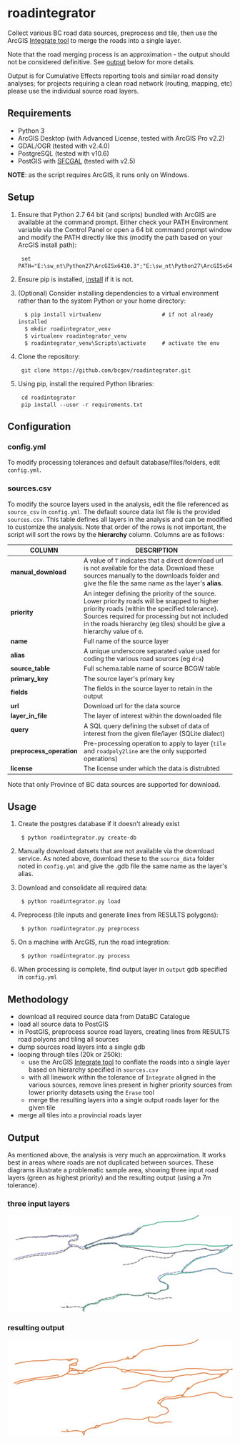 # roadintegrator

Collect various BC road data sources, preprocess and tile, then use the ArcGIS [Integrate tool](http://resources.arcgis.com/en/help/main/10.2/index.html#//00170000002s000000) to merge the roads into a single layer.

Note that the road merging process is an approximation - the output should not be considered definitive. See [output](#output) below for more details.

Output is for Cumulative Effects reporting tools and similar road density analyses; for projects requiring a clean road network (routing, mapping, etc) please use the individual source road layers.

## Requirements

- Python 3
- ArcGIS Desktop (with Advanced License, tested with ArcGIS Pro v2.2)
- GDAL/OGR (tested with v2.4.0)
- PostgreSQL (tested with v10.6)
- PostGIS with [SFCGAL](http://postgis.net/2015/10/25/postgis_sfcgal_extension/) (tested with v2.5)

**NOTE**: as the script requires ArcGIS, it runs only on Windows.

## Setup

1. Ensure that Python 2.7 64 bit (and scripts) bundled with ArcGIS are available at the command prompt. Either check your PATH Environment variable via the Control Panel or open a 64 bit command prompt window and modify the PATH directly like this (modify the path based on your ArcGIS install path):

        set PATH="E:\sw_nt\Python27\ArcGISx6410.3";"E:\sw_nt\Python27\ArcGISx6410.3\Scripts";%PATH%

2. Ensure pip is installed, [install]((https://pip.pypa.io/en/stable/installing/)) if it is not.

3. (Optional) Consider installing dependencies to a virtual environment rather than to the system Python or your home directory:

         $ pip install virtualenv                   # if not already installed
         $ mkdir roadintegrator_venv
         $ virtualenv roadintegrator_venv
         $ roadintegrator_venv\Scripts\activate     # activate the env

4. Clone the repository:

        git clone https://github.com/bcgov/roadintegrator.git

5. Using pip, install the required Python libraries:

        cd roadintegrator
        pip install --user -r requirements.txt


## Configuration

### config.yml
To modify processing tolerances and default database/files/folders, edit `config.yml`.

### sources.csv
To modify the source layers used in the analysis, edit the file referenced as `source_csv` in `config.yml`. The default source data list file is the provided `sources.csv`. This table defines all layers in the analysis and can be modified to customize the analysis. Note that order of the rows is not important, the script will sort the rows by the **hierarchy** column. Columns are as follows:

| COLUMN                 | DESCRIPTION                                                                                                                                                                            |
|------------------------|----------------------------------------------------------------------------------------------------------------------------------------------------------------------------------------|
| **manual_download**        | A value of `T` indicates that a direct download url is not available for the data. Download these sources manually to the downloads folder and give the file the same name as the layer's **alias**.
| **priority**               | An integer defining the priority of the source. Lower priority roads will be snapped to higher priority roads (within the specified tolerance). Sources required for processing but not included in the roads hierarchy (eg tiles) should be give a hierarchy value of `0`.
| **name**                   | Full name of the source layer
| **alias**                  | A unique underscore separated value used for coding the various road sources (eg `dra`)
|**source_table**            | Full schema.table name of source BCGW table
|**primary_key**             | The source layer's primary key
| **fields**                 | The fields in the source layer to retain in the output
| **url**                    | Download url for the data source
| **layer_in_file**          | The layer of interest within the downloaded file
| **query**                  | A SQL query defining the subset of data of interest from the given file/layer (SQLite dialect)
| **preprocess_operation**   | Pre-processing operation to apply to layer (`tile` and `roadpoly2line` are the only supported operations)
| **license**                | The license under which the data is distrubted

Note that only Province of BC data sources are supported for download.

## Usage

1. Create the postgres database if it doesn't already exist

        $ python roadintegrator.py create-db

2. Manually download datsets that are not available via the download service. As noted above, download these to the `source_data` folder noted in `config.yml` and give the .gdb file the same name as the layer's alias.

3. Download and consolidate all required data:

        $ python roadintegrator.py load

3. Preprocess (tile inputs and generate lines from RESULTS polygons):

        $ python roadintegrator.py preprocess

4. On a machine with ArcGIS, run the road integration:

        $ python roadintegrator.py process

5. When processing is complete, find output layer in `output` gdb specified in `config.yml`


## Methodology

- download all required source data from DataBC Catalogue
- load all source data to PostGIS
- in PostGIS, preprocess source road layers, creating lines from RESULTS road polyons and tiling all sources
- dump sources road layers into a single gdb
- looping through tiles (20k or 250k):
    + use the ArcGIS [Integrate tool](http://resources.arcgis.com/en/help/main/10.2/index.html#//00170000002s000000) to conflate the roads into a single layer based on hierarchy specified in `sources.csv`
    + with all linework within the tolerance of `Integrate` aligned in the various sources, remove lines present in higher priority sources from lower priority datasets using the `Erase` tool
    + merge the resulting layers into a single output roads layer for the given tile
- merge all tiles into a provincial roads layer

## Output
As mentioned above, the analysis is very much an approximation. It works best in areas where roads are not duplicated between sources.
These diagrams illustrate a problematic sample area, showing three input road layers (green as highest priority) and the resulting output (using a 7m tolerance).

### three input layers
![inputs](img/roadintegrator_inputs.png)

### resulting output
![inputs](img/roadintegrator_output.png)

